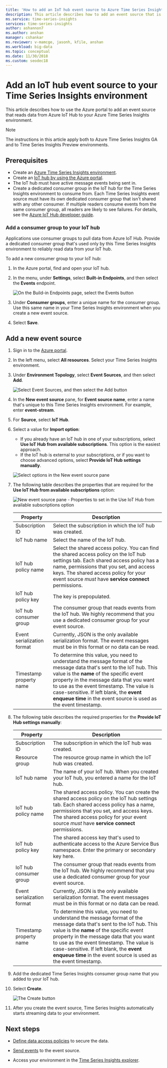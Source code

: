 ```yaml
---
title: 'How to add an IoT hub event source to Azure Time Series Insights | Microsoft Docs'
description: This article describes how to add an event source that is connected to an IoT hub to your Time Series Insights environment.
ms.service: time-series-insights
services: time-series-insights
author: ashannon7
ms.author: anshan
manager: cshankar
ms.reviewer: v-mamcge, jasonh, kfile, anshan
ms.workload: big-data
ms.topic: conceptual 
ms.date: 11/30/2018
ms.custom: seodec18
---
```


# Add an IoT hub event source to your Time Series Insights environment

This article describes how to use the Azure portal to add an event source that reads data from Azure IoT Hub to your Azure Time Series Insights environment.

> [!NOTE]
> The instructions in this article apply both to Azure Time Series Insights GA and to Time Series Insights Preview environments.

## Prerequisites

* Create an [Azure Time Series Insights environment](time-series-insights-update-create-environment.md).
* Create an [IoT hub by using the Azure portal](../iot-hub/iot-hub-create-through-portal.md).
* The IoT hub must have active message events being sent in.
* Create a dedicated consumer group in the IoT hub for the Time Series Insights environment to consume from. Each Time Series Insights event source must have its own dedicated consumer group that isn't shared with any other consumer. If multiple readers consume events from the same consumer group, all readers are likely to see failures. For details, see the [Azure IoT Hub developer guide](../iot-hub/iot-hub-devguide.md).

### Add a consumer group to your IoT hub

Applications use consumer groups to pull data from Azure IoT Hub. Provide a dedicated consumer group that's used only by this Time Series Insights environment to reliably read data from your IoT hub.

To add a new consumer group to your IoT hub:

1. In the Azure portal, find and open your IoT hub.

1. In the menu, under **Settings**, select **Built-in Endpoints**, and then select the **Events** endpoint.

   ![On the Build-in Endpoints page, select the Events button][1]

1. Under **Consumer groups**, enter a unique name for the consumer group. Use this same name in your Time Series Insights environment when you create a new event source.

1. Select **Save**.

## Add a new event source

1. Sign in to the [Azure portal](https://portal.azure.com).

1. In the left menu, select **All resources**. Select your Time Series Insights environment.

1. Under **Environment Topology**, select **Event Sources**, and then select **Add**.

   ![Select Event Sources, and then select the Add button][2]

1. In the **New event source** pane, for **Event source name**, enter a name that's unique to this Time Series Insights environment. For example, enter **event-stream**.

1. For **Source**, select **IoT Hub**.

1. Select a value for **Import option**:

   * If you already have an IoT hub in one of your subscriptions, select **Use IoT Hub from available subscriptions**. This option is the easiest approach.
   * If the IoT hub is external to your subscriptions, or if you want to choose advanced options, select **Provide IoT Hub settings manually**.

   ![Select options in the New event source pane][3]

1. The following table describes the properties that are required for the **Use IoT Hub from available subscriptions** option:

   ![New event source pane - Properties to set in the Use IoT Hub from available subscriptions option][4]

   | Property | Description |
   | --- | --- |
   | Subscription ID | Select the subscription in which the IoT hub was created.
   | IoT hub name | Select the name of the IoT hub.
   | IoT hub policy name | Select the shared access policy. You can find the shared access policy on the IoT hub settings tab. Each shared access policy has a name, permissions that you set, and access keys. The shared access policy for your event source *must* have **service connect** permissions.
   | IoT hub policy key | The key is prepopulated.
   | IoT hub consumer group | The consumer group that reads events from the IoT hub. We highly recommend that you use a dedicated consumer group for your event source.
   | Event serialization format | Currently, JSON is the only available serialization format. The event messages must be in this format or no data can be read. |
   | Timestamp property name | To determine this value, you need to understand the message format of the message data that's sent to the IoT hub. This value is the **name** of the specific event property in the message data that you want to use as the event timestamp. The value is case-sensitive. If left blank, the **event enqueue time** in the event source is used as the event timestamp. |

1. The following table describes the required properties for the **Provide IoT Hub settings manually**:

   | Property | Description |
   | --- | --- |
   | Subscription ID | The subscription in which the IoT hub was created.
   | Resource group | The resource group name in which the IoT hub was created.
   | IoT hub name | The name of your IoT hub. When you created your IoT hub, you entered a name for the IoT hub.
   | IoT hub policy name | The shared access policy. You can create the shared access policy on the IoT hub settings tab. Each shared access policy has a name, permissions that you set, and access keys. The shared access policy for your event source *must* have **service connect** permissions.
   | IoT hub policy key | The shared access key that's used to authenticate access to the Azure Service Bus namespace. Enter the primary or secondary key here.
   | IoT hub consumer group | The consumer group that reads events from the IoT hub. We highly recommend that you use a dedicated consumer group for your event source.
   | Event serialization format | Currently, JSON is the only available serialization format. The event messages must be in this format or no data can be read. |
   | Timestamp property name | To determine this value, you need to understand the message format of the message data that's sent to the IoT hub. This value is the **name** of the specific event property in the message data that you want to use as the event timestamp. The value is case-sensitive. If left blank, the **event enqueue time** in the event source is used as the event timestamp. |

1. Add the dedicated Time Series Insights consumer group name that you added to your IoT hub.

1. Select **Create**.

   ![The Create button][5]

1. After you create the event source, Time Series Insights automatically starts streaming data to your environment.

## Next steps

* [Define data access policies](time-series-insights-data-access.md) to secure the data.

* [Send events](time-series-insights-send-events.md) to the event source.

* Access your environment in the [Time Series Insights explorer](https://insights.timeseries.azure.com).

<!-- Images -->
[1]: media/time-series-insights-how-to-add-an-event-source-iothub/iothub_one.png
[2]: media/time-series-insights-how-to-add-an-event-source-iothub/iothub_two.png
[3]: media/time-series-insights-how-to-add-an-event-source-iothub/iothub_three.png
[4]: media/time-series-insights-how-to-add-an-event-source-iothub/iothub_four.png
[5]: media/time-series-insights-how-to-add-an-event-source-iothub/iothub_five.png